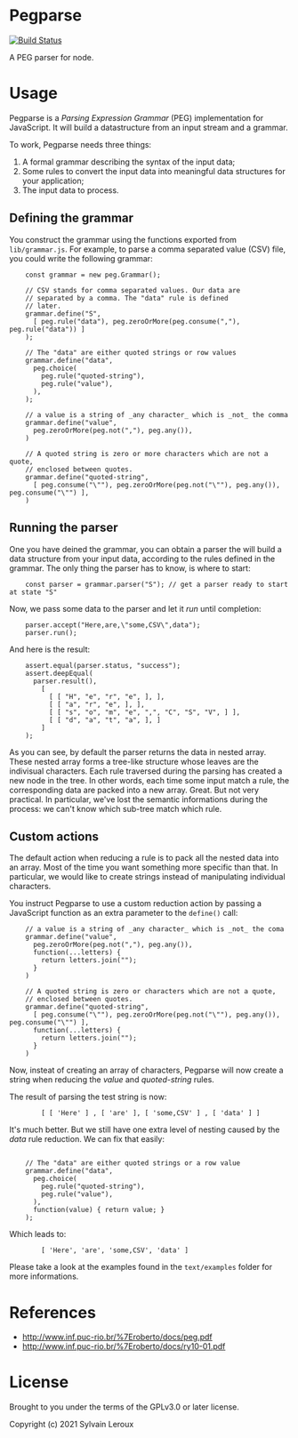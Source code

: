 Pegparse
========

[![Build Status](https://travis-ci.org/s-leroux/Pegparse.png?branch=master)](https://travis-ci.org/s-leroux/Pegparse)

A PEG parser for node.

Usage
=====

Pegparse is a _Parsing Expression Grammar_ (PEG) implementation for JavaScript.
It will build a datastructure from an input stream and a grammar.

To work, Pegparse needs three things:

1. A formal grammar describing the syntax of the input data;
2. Some rules to convert the input data into meaningful data structures for your application;
3. The input data to process.


Defining the grammar
--------------------

You construct the grammar using the functions exported from `lib/grammar.js`.
For example, to parse a comma separated value (CSV) file, you could write the
following grammar:

```
    const grammar = new peg.Grammar();

    // CSV stands for comma separated values. Our data are
    // separated by a comma. The "data" rule is defined
    // later.
    grammar.define("S",
      [ peg.rule("data"), peg.zeroOrMore(peg.consume(","), peg.rule("data")) ]
    );

    // The "data" are either quoted strings or row values
    grammar.define("data",
      peg.choice(
        peg.rule("quoted-string"),
        peg.rule("value"),
      ),
    );

    // a value is a string of _any character_ which is _not_ the comma
    grammar.define("value",
      peg.zeroOrMore(peg.not(","), peg.any()),
    )

    // A quoted string is zero or more characters which are not a quote,
    // enclosed between quotes.
    grammar.define("quoted-string",
      [ peg.consume("\""), peg.zeroOrMore(peg.not("\""), peg.any()), peg.consume("\"") ],
    )
```

Running the parser
------------------

One you have deined the grammar, you can obtain a parser the will build a data structure
from your input data, according to the rules defined in the grammar. The only thing
the parser has to know, is where to start:

```
    const parser = grammar.parser("S"); // get a parser ready to start at state "S"
```

Now, we pass some data to the parser and let it _run_ until completion:

```
    parser.accept("Here,are,\"some,CSV\",data");
    parser.run();
```

And here is the result:

```
    assert.equal(parser.status, "success");
    assert.deepEqual(
      parser.result(),
        [
          [ [ "H", "e", "r", "e", ], ],
          [ [ "a", "r", "e", ], ],
          [ [ "s", "o", "m", "e", ",", "C", "S", "V", ] ],
          [ [ "d", "a", "t", "a", ], ]
        ]
    );
```

As you can see, by default the parser returns the data in nested array. These nested array
forms a tree-like structure whose leaves are the indivisual characters. Each rule traversed
during the parsing has created a new node in the tree. In other words, each time some input
match a rule, the corresponding data are packed into a new array. Great. But not
very practical. In particular, we've lost the semantic informations during the
process: we can't know which sub-tree match which rule.

Custom actions
--------------

The default action when reducing a rule is to pack all the nested data into an array.
Most of the time you want something more specific than that. In particular,
we would like to create strings instead of manipulating individual characters.

You instruct Pegparse to use a custom reduction action by passing a JavaScript function
as an extra parameter to the `define()` call:

```
    // a value is a string of _any character_ which is _not_ the coma
    grammar.define("value",
      peg.zeroOrMore(peg.not(","), peg.any()),
      function(...letters) {
        return letters.join("");
      }
    )

    // A quoted string is zero or characters which are not a quote,
    // enclosed between quotes.
    grammar.define("quoted-string",
      [ peg.consume("\""), peg.zeroOrMore(peg.not("\""), peg.any()), peg.consume("\"") ],
      function(...letters) {
        return letters.join("");
      }
    )
```

Now, insteat of creating an array of characters, Pegparse will now create a string when
reducing the _value_ and _quoted-string_ rules.

The result of parsing the test string is now:

```
        [ [ 'Here' ] , [ 'are' ], [ 'some,CSV' ] , [ 'data' ] ]
```

It's much better. But we still have one extra level of nesting caused by the
_data_ rule reduction. We can fix that easily:

```

    // The "data" are either quoted strings or a row value
    grammar.define("data",
      peg.choice(
        peg.rule("quoted-string"),
        peg.rule("value"),
      ),
      function(value) { return value; }
    );
```

Which leads to:

```
        [ 'Here', 'are', 'some,CSV', 'data' ]
```

Please take a look at the examples found in the `text/examples` folder for more informations.

References
==========

* http://www.inf.puc-rio.br/%7Eroberto/docs/peg.pdf
* http://www.inf.puc-rio.br/%7Eroberto/docs/ry10-01.pdf

License
=======

Brought to you under the terms of the GPLv3.0 or later license.

Copyright (c) 2021 Sylvain Leroux

